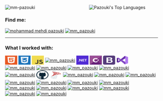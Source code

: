 <img align="left" src="https://github-readme-stats.vercel.app/api?username=mm-pazouki&show_icons=true&locale=en&repo=convoychat&theme=vue" width="55%"
    alt="mm-pazouki" />
<img src="https://github-readme-stats.vercel.app/api/top-langs/?username=mm-pazouki&show_icons=true&theme=vue"  width="35%" alt="Pazouki's Top Languages">
<h3 align="left">Find me:</h3>
<p align="left">
  <a href="https://www.linkedin.com/in/mohammad-mehdi-pazouki/" target="blank"><img align="center"
      src="https://raw.githubusercontent.com/rahuldkjain/github-profile-readme-generator/master/src/images/icons/Social/linked-in-alt.svg"
      alt="mohammad mehdi pazouki" height="30" width="40" /></a>
  <a href="https://instagram.com/mm_pazouki" target="blank"><img align="center"
      src="https://raw.githubusercontent.com/rahuldkjain/github-profile-readme-generator/master/src/images/icons/Social/instagram.svg"
      alt="mm_pazouki" height="30" width="40" /></a>
</p><hr/>
<h3 align="left">What I worked with:</h3>
<p align="left">
  <a href="https://en.wikipedia.org/wiki/HTML" target="blank"><img align="center"
      src="https://raw.githubusercontent.com/MahdiAghaali/MahdiAghaali/main/icons/HTML.png"
      alt="mohammad mehdi pazouki" height="30" width="40" /></a>
  <a href="https://en.wikipedia.org/wiki/CSS" target="blank"><img align="center"
      src="https://raw.githubusercontent.com/MahdiAghaali/MahdiAghaali/main/icons/CSS.png"
      alt="mm_pazouki" height="30" width="40" /></a>
  <a href="https://en.wikipedia.org/wiki/JavaScript" target="blank"><img align="center"
      src="https://raw.githubusercontent.com/MahdiAghaali/MahdiAghaali/main/icons/javascript.png"
      alt="mm_pazouki" height="30" width="40" /></a>
  <a href="https://reactjs.org/" target="blank"><img align="center"
      src="https://raw.githubusercontent.com/rahuldkjain/github-profile-readme-generator/master/src/images/icons/FrontendDevelopment/reactjs.svg"
      alt="mm_pazouki" height="30" width="40" /></a>
  <a href="https://dotnet.microsoft.com/en-us/" target="blank"><img align="center"   
      src="https://raw.githubusercontent.com/MahdiAghaali/MahdiAghaali/main/icons/dotnet.png"
      alt="mm_pazouki" height="30" width="40" /></a>
  <a href="https://dotnet.microsoft.com/en-us/languages/csharp" target="blank"><img align="center"
      src="https://raw.githubusercontent.com/MahdiAghaali/MahdiAghaali/main/icons/csharp.png"
      alt="mm_pazouki" height="30" width="40" /></a>
  <a href="https://getbootstrap.com//" target="blank"><img align="center"
      src="https://raw.githubusercontent.com/MahdiAghaali/MahdiAghaali/main/icons/BootStrap.png"
      alt="mm_pazouki" height="30" width="40" /></a>
  <a href="https://visualstudio.microsoft.com//" target="blank"><img align="center"
      src="https://raw.githubusercontent.com/MahdiAghaali/MahdiAghaali/main/icons/VisualStudio.png"
      alt="mm_pazouki" height="30" width="40" /></a>
  <a href="https://rubyonrails.org/" target="blank"><img align="center"
      src="https://raw.githubusercontent.com/rahuldkjain/github-profile-readme-generator/master/src/images/icons/ProgrammingLanguages/ruby.svg"
      alt="mm_pazouki" height="30" width="40" /></a>
  <a href="https://rubyonrails.org/" target="blank"><img align="center"
      src="https://raw.githubusercontent.com/rahuldkjain/github-profile-readme-generator/master/src/images/icons/Framework/rails.svg"
      alt="mm_pazouki" height="30" width="40" /></a>
  <a href="https://aws.amazon.com/" target="blank"><img align="center"
      src="https://raw.githubusercontent.com/rahuldkjain/github-profile-readme-generator/master/src/images/icons/Devops/aws.svg"
      alt="mm_pazouki" height="30" width="40" /></a>
  <a href="https://www.docker.com/" target="blank"><img align="center"
      src="https://raw.githubusercontent.com/rahuldkjain/github-profile-readme-generator/master/src/images/icons/Devops/docker.svg"
      alt="mm_pazouki" height="30" width="40" /></a>
  <a href="https://firebase.google.com/" target="blank"><img align="center"
      src="https://raw.githubusercontent.com/rahuldkjain/github-profile-readme-generator/master/src/images/icons/BaaS/firebase.svg"
      alt="mm_pazouki" height="30" width="40" /></a>
  <a href="https://github.com/" target="blank"><img align="center"
      src="https://raw.githubusercontent.com/MahdiAghaali/MahdiAghaali/main/icons/github.png"
      alt="mm_pazouki" height="30" width="40" /></a>
  <a href="https://www.microsoft.com/en-us/sql-server/sql-server-downloads/" target="blank"><img align="center"
      src="https://github.com/MahdiAghaali/MahdiAghaali/raw/main/icons/SqlServer.png"
      alt="mm_pazouki" height="30" width="40" /></a>
  <a href="https://www.mongodb.com/" target="blank"><img align="center"
      src="https://raw.githubusercontent.com/rahuldkjain/github-profile-readme-generator/master/src/images/icons/Database/mongodb.svg"
      alt="mm_pazouki" height="30" width="40" /></a>
  <a href="https://www.postgresql.org/" target="blank"><img align="center"
      src="https://raw.githubusercontent.com/rahuldkjain/github-profile-readme-generator/master/src/images/icons/Database/postgresql.svg"
      alt="mm_pazouki" height="30" width="40" /></a>
  <a href="https://redis.io/" target="blank"><img align="center"
      src="https://raw.githubusercontent.com/rahuldkjain/github-profile-readme-generator/master/src/images/icons/Database/redis.svg"
      alt="mm_pazouki" height="30" width="40" /></a>
  <a href="https://www.nginx.com/" target="blank"><img align="center"
      src="https://raw.githubusercontent.com/rahuldkjain/github-profile-readme-generator/master/src/images/icons/BackendDevelopment/nginx.svg"
      alt="mm_pazouki" height="30" width="40" /></a>
  <a href="http://rabbitmq.com/" target="blank"><img align="center"
      src="https://raw.githubusercontent.com/rahuldkjain/github-profile-readme-generator/master/src/images/icons/BackendDevelopment/rabbitmq.svg"
      alt="mm_pazouki" height="30" width="40" /></a>
  <a href="https://www.python.org/" target="blank"><img align="center"
      src="https://raw.githubusercontent.com/rahuldkjain/github-profile-readme-generator/master/src/images/icons/ProgrammingLanguages/python.svg"
      alt="mm_pazouki" height="30" width="40" /></a>
  <a href="https://www.djangoproject.com/" target="blank"><img align="center"
      src="https://raw.githubusercontent.com/rahuldkjain/github-profile-readme-generator/master/src/images/icons/Framework/django.svg"
      alt="mm_pazouki" height="30" width="40" /></a>
  <a href="https://flask.palletsprojects.com/en/2.2.x/" target="blank"><img align="center"
      src="https://raw.githubusercontent.com/rahuldkjain/github-profile-readme-generator/master/src/images/icons/Framework/flask.svg"
      alt="mm_pazouki" height="30" width="40" /></a>
  <a href="https://www.qt.io/" target="blank"><img align="center"
      src="https://raw.githubusercontent.com/rahuldkjain/github-profile-readme-generator/master/src/images/icons/FrontendDevelopment/qt.svg"
      alt="mm_pazouki" height="30" width="40" /></a>
  <a href="https://en.wikipedia.org/wiki/C%2B%2B" target="blank"><img align="center"
      src="https://raw.githubusercontent.com/rahuldkjain/github-profile-readme-generator/master/src/images/icons/ProgrammingLanguages/cpp.svg"
      alt="mm_pazouki" height="30" width="40" /></a>
  <a href="https://opencv.org/" target="blank"><img align="center"
      src="https://raw.githubusercontent.com/rahuldkjain/github-profile-readme-generator/master/src/images/icons/AIML/opencv.svg"
      alt="mm_pazouki" height="30" width="40" /></a>
  <a href="https://www.arduino.cc/" target="blank"><img align="center"
      src="https://raw.githubusercontent.com/rahuldkjain/github-profile-readme-generator/master/src/images/icons/Other/arduino.svg"
      alt="mm_pazouki" height="30" width="40" /></a>
  <a href="https://www.linux.org/" target="blank"><img align="center"
      src="https://raw.githubusercontent.com/rahuldkjain/github-profile-readme-generator/master/src/images/icons/Other/linux.svg"
      alt="mm_pazouki" height="30" width="40" /></a>
</p>
